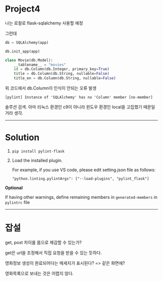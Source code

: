 # Project4



나는 로컬로 flask-sqlalchemy 사용할 예정

그런데

```python
db = SQLAlchemy(app)

db.init_app(app)

class Movie(db.Model):
    __tablename__ = "movies"
    id = db.Column(db.Integer, primary_key=True)
    title = db.Column(db.String, nullable=False)
    title_en = db.Column(db.String, nullable=False)
```

위 코드에서 db.Column이 인식이 안되는 오류 발생

`[pylint] Instance of 'SQLAlchemy' has no 'Column' member [no-member]`



솔루션 검색. 아마 리눅스 환경인 c9이 아니라 윈도우 환경인 local을 고집했기 때문일거라 생각.

---

# Solution

1. `pip install pylint-flask`

2. Load the installed plugin.

   For example, if you use VS code, please edit setting.json file as follows:

   `"python.linting.pylintArgs": ["--load-plugins", "pylint_flask"]`

**Optional**

If having other warnings, define remaining members in `generated-members` in `pylintrc` file

---





# 잡설

get, post 차이를 몸으로 체감할 수 있는가?

get은 url을 조정해서 직접 요청을 받을 수 있는 듯하다.



영화정보 생성이 완료되어다는 메세지가 표시된다? => 같은 화면에?

영화목록으로 보내는 것은 어렵지 않다.

